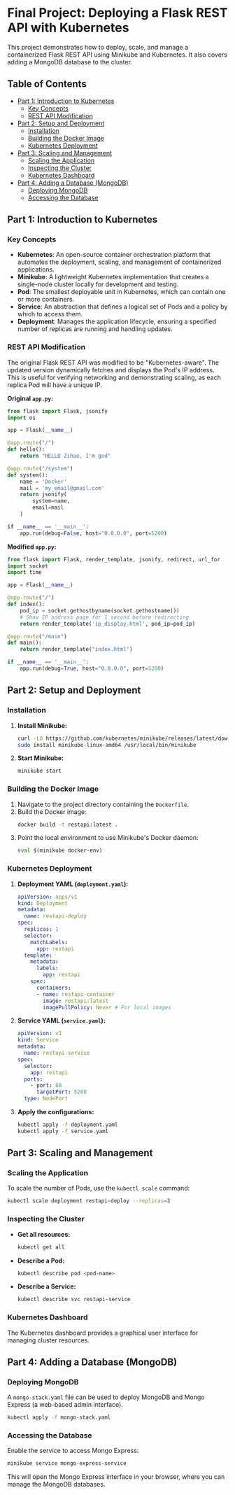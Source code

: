 # Final Project: Deploying a Flask REST API with Kubernetes

This project demonstrates how to deploy, scale, and manage a containerized Flask REST API using Minikube and Kubernetes. It also covers adding a MongoDB database to the cluster.

## Table of Contents

- [Part 1: Introduction to Kubernetes](#part-1-introduction-to-kubernetes)
  - [Key Concepts](#key-concepts)
  - [REST API Modification](#rest-api-modification)
- [Part 2: Setup and Deployment](#part-2-setup-and-deployment)
  - [Installation](#installation)
  - [Building the Docker Image](#building-the-docker-image)
  - [Kubernetes Deployment](#kubernetes-deployment)
- [Part 3: Scaling and Management](#part-3-scaling-and-management)
  - [Scaling the Application](#scaling-the-application)
  - [Inspecting the Cluster](#inspecting-the-cluster)
  - [Kubernetes Dashboard](#kubernetes-dashboard)
- [Part 4: Adding a Database (MongoDB)](#part-4-adding-a-database-mongodb)
  - [Deploying MongoDB](#deploying-mongodb)
  - [Accessing the Database](#accessing-the-database)

## Part 1: Introduction to Kubernetes

### Key Concepts

*   **Kubernetes**: An open-source container orchestration platform that automates the deployment, scaling, and management of containerized applications.
*   **Minikube**: A lightweight Kubernetes implementation that creates a single-node cluster locally for development and testing.
*   **Pod**: The smallest deployable unit in Kubernetes, which can contain one or more containers.
*   **Service**: An abstraction that defines a logical set of Pods and a policy by which to access them.
*   **Deployment**: Manages the application lifecycle, ensuring a specified number of replicas are running and handling updates.

### REST API Modification

The original Flask REST API was modified to be "Kubernetes-aware". The updated version dynamically fetches and displays the Pod's IP address. This is useful for verifying networking and demonstrating scaling, as each replica Pod will have a unique IP.

**Original `app.py`:**
```python
from flask import Flask, jsonify
import os

app = Flask(__name__)

@app.route("/")
def hello():
    return "HELLO Zihao, I'm god"

@app.route("/system")
def system():
    name = 'Docker'
    mail = 'my_email@gmail.com'
    return jsonify(
        system=name,
        email=mail
    )

if __name__ == '__main__':
    app.run(debug=False, host="0.0.0.0", port=5200)
```

**Modified `app.py`:**
```python
from flask import Flask, render_template, jsonify, redirect, url_for
import socket
import time

app = Flask(__name__)

@app.route("/")
def index():
    pod_ip = socket.gethostbyname(socket.gethostname())
    # Show IP address page for 1 second before redirecting
    return render_template('ip_display.html', pod_ip=pod_ip)

@app.route("/main")
def main():
    return render_template("index.html")

if __name__ == '__main__':
    app.run(debug=True, host="0.0.0.0", port=5200)
```

## Part 2: Setup and Deployment

### Installation

1.  **Install Minikube:**
    ```bash
    curl -LO https://github.com/kubernetes/minikube/releases/latest/download/minikube-linux-amd64
    sudo install minikube-linux-amd64 /usr/local/bin/minikube
    ```

2.  **Start Minikube:**
    ```bash
    minikube start
    ```

### Building the Docker Image

1.  Navigate to the project directory containing the `Dockerfile`.
2.  Build the Docker image:
    ```bash
    docker build -t restapi:latest .
    ```
3.  Point the local environment to use Minikube's Docker daemon:
    ```bash
    eval $(minikube docker-env)
    ```

### Kubernetes Deployment

1.  **Deployment YAML (`deployment.yaml`):**
    ```yaml
    apiVersion: apps/v1
    kind: Deployment
    metadata:
      name: restapi-deploy
    spec:
      replicas: 1
      selector:
        matchLabels:
          app: restapi
      template:
        metadata:
          labels:
            app: restapi
        spec:
          containers:
          - name: restapi-container
            image: restapi:latest
            imagePullPolicy: Never # For local images
    ```

2.  **Service YAML (`service.yaml`):**
    ```yaml
    apiVersion: v1
    kind: Service
    metadata:
      name: restapi-service
    spec:
      selector:
        app: restapi
      ports:
        - port: 80
          targetPort: 5200
      type: NodePort
    ```

3.  **Apply the configurations:**
    ```bash
    kubectl apply -f deployment.yaml
    kubectl apply -f service.yaml
    ```

## Part 3: Scaling and Management

### Scaling the Application

To scale the number of Pods, use the `kubectl scale` command:
```bash
kubectl scale deployment restapi-deploy --replicas=3
```

### Inspecting the Cluster

*   **Get all resources:**
    ```bash
    kubectl get all
    ```
*   **Describe a Pod:**
    ```bash
    kubectl describe pod <pod-name>
    ```
*   **Describe a Service:**
    ```bash
    kubectl describe svc restapi-service
    ```

### Kubernetes Dashboard

The Kubernetes dashboard provides a graphical user interface for managing cluster resources.

## Part 4: Adding a Database (MongoDB)

### Deploying MongoDB

A `mongo-stack.yaml` file can be used to deploy MongoDB and Mongo Express (a web-based admin interface).
```bash
kubectl apply -f mongo-stack.yaml
```

### Accessing the Database

Enable the service to access Mongo Express:
```bash
minikube service mongo-express-service
```
This will open the Mongo Express interface in your browser, where you can manage the MongoDB databases.
